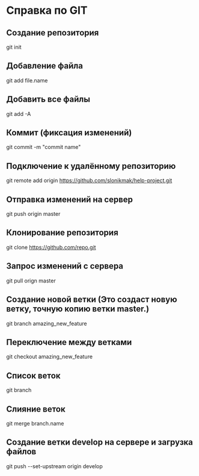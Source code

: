 # Справка по GIT

## Создание репозитория

git init

## Добавление файла

git add file.name

## Добавить все файлы

git add -A

## Коммит (фиксация изменений)

git commit -m "commit name"

## Подключение к удалённому репозиторию

git remote add origin https://github.com/slonikmak/help-project.git

## Отправка изменений на сервер

git push origin master

## Клонирование репозитория

git clone https://github.com/repo.git

## Запрос изменений с сервера

git pull orign master

## Создание новой ветки (Это создаст новую ветку, точную копию ветки master.)

git branch amazing_new_feature

## Переключение между ветками

git checkout amazing_new_feature

## Список веток

git branch

## Слияние веток

git merge branch.name

## Создание ветки develop на сервере и загрузка файлов

git push --set-upstream origin develop
